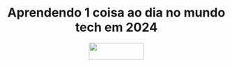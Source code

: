 <div align="center">

# Aprendendo 1 coisa ao dia no mundo tech em 2024

<img src="https://media.giphy.com/media/9Dk2vkAmYs5dsSRu3B/giphy.gif" width="50%" height="10%" />

</div>
